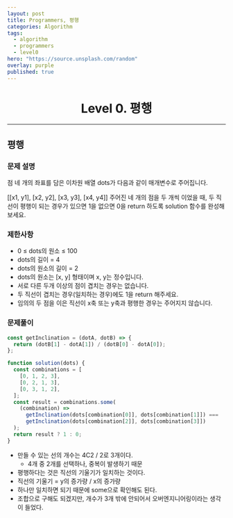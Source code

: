 ```yaml
---
layout: post
title: Programmers, 평행
categories: Algorithm
tags:
  - algorithm
  - programmers
  - level0
hero: "https://source.unsplash.com/random"
overlay: purple
published: true
---
```


<center>

# Level 0. 평행

</center>

---

## 평행

### 문제 설명

점 네 개의 좌표를 담은 이차원 배열 dots가 다음과 같이 매개변수로 주어집니다.

[[x1, y1], [x2, y2], [x3, y3], [x4, y4]]
주어진 네 개의 점을 두 개씩 이었을 때, 두 직선이 평행이 되는 경우가 있으면 1을 없으면 0을 return 하도록 solution 함수를 완성해보세요.

### 제한사항

- 0 ≤ dots의 원소 ≤ 100
- dots의 길이 = 4
- dots의 원소의 길이 = 2
- dots의 원소는 [x, y] 형태이며 x, y는 정수입니다.
- 서로 다른 두개 이상의 점이 겹치는 경우는 없습니다.
- 두 직선이 겹치는 경우(일치하는 경우)에도 1을 return 해주세요.
- 임의의 두 점을 이은 직선이 x축 또는 y축과 평행한 경우는 주어지지 않습니다.

### 문제풀이

```js
const getInclination = (dotA, dotB) => {
  return (dotB[1] - dotA[1]) / (dotB[0] - dotA[0]);
};

function solution(dots) {
  const combinations = [
    [0, 1, 2, 3],
    [0, 2, 1, 3],
    [0, 3, 1, 2],
  ];
  const result = combinations.some(
    (combination) =>
      getInclination(dots[combination[0]], dots[combination[1]]) ===
      getInclination(dots[combination[2]], dots[combination[3]])
  );
  return result ? 1 : 0;
}
```

- 만들 수 있는 선의 개수는 4C2 / 2로 3개이다.
  - 4개 중 2개를 선택하나, 중복이 발생하기 때문
- 평행하다는 것은 직선의 기울기가 일치하는 것이다.
- 직선의 기울기 = y의 증가량 / x의 증가량
- 하나만 일치하면 되기 때문에 some으로 확인해도 된다.
- 조합으로 구해도 되겠지만, 개수가 3개 밖에 안되어서 오버엔지니어링이라는 생각이 들었다.

